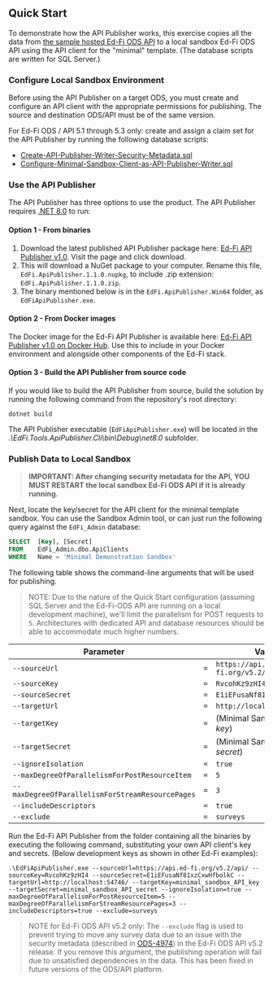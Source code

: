 ## Quick Start

To demonstrate how the API Publisher works, this exercise copies all the data from [the sample hosted Ed-Fi ODS API](https://api.ed-fi.org) to a local sandbox Ed-Fi ODS API using the API client for the "minimal" template. (The database scripts are written for SQL Server.)

### Configure Local Sandbox Environment

Before using the API Publisher on a target ODS, you must create and configure an API client with the appropriate permissions for publishing.  The source and destination ODS/API must be of the same version.

For Ed-Fi ODS / API 5.1 through 5.3 only: create and assign a claim set for the API Publisher by running the following database scripts:
  * [Create-API-Publisher-Writer-Security-Metadata.sql](eng/Create-API-Publisher-Writer-Security-Metadata.sql)
  * [Configure-Minimal-Sandbox-Client-as-API-Publisher-Writer.sql](eng/Configure-Minimal-Sandbox-Client-as-API-Publisher-Writer.sql)

### Use the API Publisher

The API Publisher has three options to use the product.  The API Publisher requires [.NET 8.0](https://dotnet.microsoft.com/en-us/download/dotnet/8.0) to run:

#### Option 1 - From binaries

 1. Download the latest published API Publisher package here:  [Ed-Fi API Publisher v1.0](https://dev.azure.com/ed-fi-alliance/Ed-Fi-Alliance-OSS/_artifacts/feed/EdFi/NuGet/EdFi.ApiPublisher/overview/1.1.0).  Visit the page and click download.
 2. This will download a NuGet package to your computer.  Rename this file, `EdFi.ApiPublisher.1.1.0.nupkg`, to include .zip extension: `EdFi.ApiPublisher.1.1.0.zip`.
 3. The binary mentioned below is in the `EdFi.ApiPublisher.Win64` folder, as `EdFiApiPublisher.exe`.

#### Option 2 - From Docker images

The Docker image for the Ed-Fi API Publisher is available here: [Ed-Fi API Publisher v1.0 on Docker Hub](https://hub.docker.com/layers/edfialliance/ods-api-publisher/v1.1.0/images/sha256-4930ca34fbc71dee2fbbec09c904f980d86db536e0486f713fd03341ea5854d5?context=explore).  Use this to include in your Docker environment and alongside other components of the Ed-Fi stack.

#### Option 3 - Build the API Publisher from source code

If you would like to build the API Publisher from source, build the solution by running the following command from the repository's root directory:

`dotnet build`

The API Publisher executable (`EdFiApiPublisher.exe`) will be located in the _.\EdFi.Tools.ApiPublisher.Cli\bin\Debug\net8.0_ subfolder.

### Publish Data to Local Sandbox

> **IMPORTANT: After changing security metadata for the API, YOU MUST RESTART the local sandbox Ed-Fi ODS API if it is already running.**

Next, locate the key/secret for the API client for the minimal template sandbox. You can use the Sandbox Admin tool, or can just run the following query against the `EdFi_Admin` database:

```sql
SELECT  [Key], [Secret]
FROM    EdFi_Admin.dbo.ApiClients
WHERE   Name = 'Minimal Demonstration Sandbox'
```

The following table shows the command-line arguments that will be used for publishing.

> NOTE: Due to the nature of the Quick Start configuration (assuming SQL Server and the Ed-Fi-ODS API are running on a local development machine), we'll limit the parallelism for POST requests to `5`. Architectures with dedicated API and database resources should be able to accommodate much higher numbers.

| Parameter                                        |     | Value                             |
| ------------------------------------------------ | --- | --------------------------------- |
| `--sourceUrl`                                    | `=` | `https://api.ed-fi.org/v5.2/api/` |
| `--sourceKey`                                    | `=` | `RvcohKz9zHI4`                    |
| `--sourceSecret`                                 | `=` | `E1iEFusaNf81xzCxwHfbolkC`        |
| `--targetUrl`                                    | `=` | `http://localhost:54746/`         |
| `--targetKey`                                    | `=` | (Minimal Sandbox API _key_)       |
| `--targetSecret`                                 | `=` | (Minimal Sandbox API _secret_)    |
| `--ignoreIsolation`                              | `=` | `true`                            |
| `--maxDegreeOfParallelismForPostResourceItem`    | `=` | `5`                               |
| `--maxDegreeOfParallelismForStreamResourcePages` | `=` | `3`                               |
| `--includeDescriptors`                           | `=` | `true`                            |
| `--exclude`                                      | `=` | `surveys`                         |

Run the Ed-Fi API Publisher from the folder containing all the binaries by executing the following command, substituting your own API client's key and secrets.  (Below development keys as shown in other Ed-Fi examples):
```
.\EdFiApiPublisher.exe --sourceUrl=https://api.ed-fi.org/v5.2/api/ --sourceKey=RvcohKz9zHI4 --sourceSecret=E1iEFusaNf81xzCxwHfbolkC --targetUrl=http://localhost:54746/ --targetKey=minimal_sandbox_API_key --targetSecret=minimal_sandbox_API_secret --ignoreIsolation=true --maxDegreeOfParallelismForPostResourceItem=5 --maxDegreeOfParallelismForStreamResourcePages=3 --includeDescriptors=true --exclude=surveys
```
> NOTE for Ed-Fi ODS API v5.2 only: The `--exclude` flag is used to prevent trying to move any survey data due to an issue with the security metadata (described in [ODS-4974](https://tracker.ed-fi.org/browse/ODS-4974)) in the Ed-Fi ODS API v5.2 release. If you remove this argument, the publishing operation will fail due to unsatisfied dependencies in the data.  This has been fixed in future versions of the ODS/API platform.
